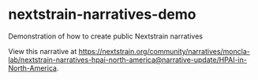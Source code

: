 # nextstrain-narratives-demo
Demonstration of how to create public Nextstrain narratives

View this narrative at https://nextstrain.org/community/narratives/moncla-lab/nextstrain-narratives-hpai-north-america@narrative-update/HPAI-in-North-America.
